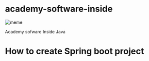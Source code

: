 # academy-software-inside

![meme](https://user-images.githubusercontent.com/98833112/220313307-d7a9697b-7a31-4e4d-b6a2-b8417caf1d1a.png)


<p>Academy sofware Inside Java </p>


# How to create Spring boot project 
